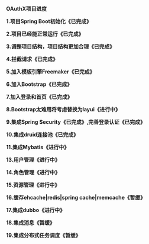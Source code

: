 **OAuthX项目进度**

**1.项目Spring Boot初始化《已完成》**

**2.项目已经能正常运行《已完成》**

**3.调整项目结构，项目结构更加合理《已完成》**

**4.拦截请求《已完成》**

**5.加入模板引擎Freemaker《已完成》**

**6.加入Bootstrap《已完成》**

**7.加入登录和首页《已完成》**

**8.Bootstrap太难用将考虑替换为layui《进行中》**

**9.集成Spring Security《已完成》,完善登录认证《已完成》**

**10.集成druid连接池《已完成》**

**11.集成Mybatis《进行中》**

**13.用户管理《进行中》**

**14.角色管理《进行中》**

**15.资源管理《进行中》**

**16.缓存ehcache|redis|spring cache|memcache《暂缓》**

**17.集成dubbo《进行中》**

**18.集成消息《暂缓》**

**19.集成分布式任务调度《暂缓》**